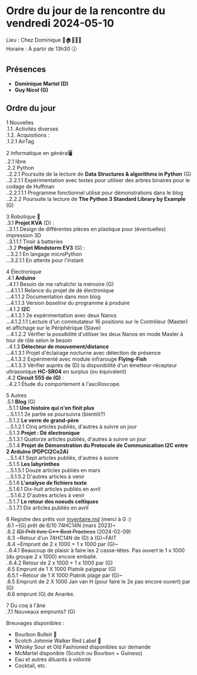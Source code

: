 # Ordre du jour de la rencontre du vendredi 2024-05-10

Lieu :    Chez Dominique  🎄🏠🌳🌲🌵    
Horaire : À partir de 13h30 🕜  
## Présences
* **Dominique Martel (D)**  
* **Guy Nicol (G)**  

## Ordre du jour
1 Nouvelles  
.1.1.  Activités diverses  
.1.2.  Acquisitions :  
.1.2.1 AirTag  

2 Informatique en général🖥  
.2.1 libre  
.2.2 Python  
..2.2.1 Poursuite de la lecture de **Data Structures & algorithms in Python** (G)  
..2.2.1.1 Expérimentation avec textes pour utiliser des arbres binaires pour le codage de Huffman  
..2.2.1.1.1 Programme fonctionnel utilisé pour démonstrations dans le blog  
..2.2.2 Poursuite la lecture de **The Python 3 Standard Library by Example** (G)  

3 Robotique 🤖  
.3.1 **Projet KVA** (D) :   
..3.1.1 Design de différentes pièces en plastique pour (éventuelles) impression 3D  
..3.1.1.1 Tiroir à batteries  
..3.2 **Projet Mindstorm EV3** (G) :  
...3.2.1 En langage microPython  
...3.2.1.1 En attente pour l'instant  

4 Électronique  
.4.1 **Arduino**  
..4.1.1 Besoin de me rafraîchir la mémoire (G)  
...4.1.1.1 Relance du projet de dé électronique  
...4.1.1.2 Documentation dans mon blog  
...4.1.1.3 Version *baseline* du programme à produire  
..4.1.2 **I2C**  
...4.1.2.1 2e expérimentation avec deux Nanos  
...4.1.2.1.1 Lecture d'un commutateur 16 positions sur le Contrôleur (Master) et affichage sur le Périphérique (Slave)  
...4.1.2.2 Vérifier la possibilité d'utiliser les deux Nanos en mode Master à tour de rôle selon le besoin  
..4.1.3 **Détecteur de mouvement/distance**  
...4.1.3.1 Projet d'éclairage nocturne avec détection de présence  
...4.1.3.2 Expérimenté avec module infrarouge **Flying-Fish**  
...4.1.3.3 Vérifier auprès de (D) la disponibilité d'un émetteur-récepteur ultrasonique **HC-SR04** en surplus (ou équivalent)  
.4.2 **Circuit 555 de (G)** :  
..4.2.1 Étude du comportement à l'ascilloscope.  

5 Autres  
.5.1 **Blog** (G)  
..5.1.1 **Une histoire qui n'en finit plus**  
...5.1.1.1 2e partie se poursuivra (bientôt?)  
..5.1.2 **Le verre de grand-père**  
...5.1.2.1 Cinq articles publiés, d'autres à suivre un jour  
..5.1.3 **Projet : Dé électronique**  
..5.1.3.1 Quatorze articles publiés, d'autres à suivre un jour  
..5.1.4 **Projet de Démonstration du Protocole de Communication I2C entre 2 Arduino (PDPCI2Ce2A)**  
...5.1.4.1 Sept articles publiés, d'autres à suivre  
..5.1.5 **Les labyrinthes**  
...5.1.5.1 Douze articles publiés en mars  
...5.1.5.2 D'autres articles à venir  
..5.1.6 **L'analyse de fichiers texte**  
..5.1.6.1 Dix-huit articles publiés en avril  
...5.1.6.2 D'autres articles à venir  
..5.1.7 **Le retour des noeuds celtiques**  
..5.1.7.1 Dix articles publiés en avril  

6 Registre des prêts voir [inventaire.md](./inventaire.md) (merci à G :)   
.6.1 ~(G) prêt de 6/10 74HC14N  (mars 2023)~  
.6.2 ~~(D) Prêt livre C++ Best Practices~~ (2024-02-09)  
.6.3 ~Retour d'un 74HC14N de (D) à (G)~FAIT  
.6.4 ~Emprunt de 2 x 1000 + 1 x 1000 par (G)~  
..6.4.1 Beaucoup de plaisir à faire les 2 casse-têtes. Pas ouvert le 1 x 1000 (du groupe 2 x 1000) encore emballé.  
..6.4.2 Retour de 2 x 1000 + 1 x 1000 par (G)  
.6.5 Emprunt de 1 X 1000 Piatnik palgepar (G)  
.6.5.1 ~Retour de 1 X 1000 Piatnik plage par (G)~  
.6.5 Emprunt de 2 X 1000 Jan van H (pour faire le 2e pas encore ouvert) par (G)  
.6.6 emprunt (G) de Ananke.  

7 Du coq à l'âne  
.7.1 Nouveaux emprunts? (G)   

Breuvages disponibles :
  * Bourbon Bulleit 🥃  
  * Scotch Johnnie Walker Red Label 🥃
  * Whisky Sour et Old Fashioned disponibles sur demande
  * McMartel disponible (Scotch ou Bourbon + Guiness)
  * Eau et autres diluants à volonté
  * Cocktail, etc.
